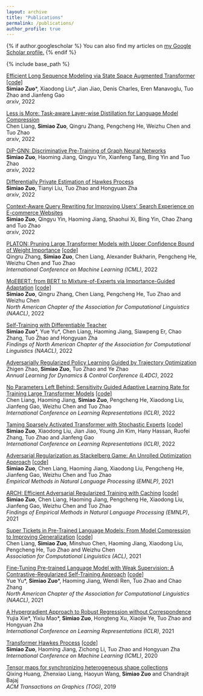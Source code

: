 ```yaml
---
layout: archive
title: "Publications"
permalink: /publications/
author_profile: true
---
```


{% if author.googlescholar %}
  You can also find my articles on <u><a href="{{author.googlescholar}}">my Google Scholar profile</a>.</u>
{% endif %}

{% include base_path %}

[Efficient Long Sequence Modeling via State Space Augmented Transformer](https://arxiv.org/abs/2212.08136) [[code]](https://github.com/microsoft/EfficientLongSequenceModeling) <br>
**Simiao Zuo**\*, Xiaodong Liu\*, Jian Jiao, Denis Charles, Eren Manavoglu, Tuo Zhao and Jianfeng Gao <br>
*arxiv*, 2022

[Less is More: Task-aware Layer-wise Distillation for Language Model Compression](https://arxiv.org/abs/2210.01351) <br>
Chen Liang, **Simiao Zuo**, Qingru Zhang, Pengcheng He, Weizhu Chen and Tuo Zhao <br>
*arxiv*, 2022

[DiP-GNN: Discriminative Pre-Training of Graph Neural Networks](https://arxiv.org/abs/2209.07499) <br>
**Simiao Zuo**, Haoming Jiang, Qingyu Yin, Xianfeng Tang, Bing Yin and Tuo Zhao <br>
*arxiv*, 2022

[Differentially Private Estimation of Hawkes Process](https://arxiv.org/abs/2209.07303) <br>
**Simiao Zuo**, Tianyi Liu, Tuo Zhao and Hongyuan Zha <br>
*arxiv*, 2022

[Context-Aware Query Rewriting for Improving Users' Search Experience on E-commerce Websites](https://arxiv.org/abs/2209.07584)<br>
**Simiao Zuo**, Qingyu Yin, Haoming Jiang, Shaohui Xi, Bing Yin, Chao Zhang and Tuo Zhao <br>
*arxiv*, 2022

[PLATON: Pruning Large Transformer Models with Upper Confidence Bound of Weight Importance](https://arxiv.org/abs/2206.12562) [[code]](https://github.com/QingruZhang/PLATON) <br>
Qingru Zhang, **Simiao Zuo**, Chen Liang, Alexander Bukharin, Pengcheng He, Weizhu Chen and Tuo Zhao <br>
*International Conference on Machine Learning (ICML)*, 2022

[MoEBERT: from BERT to Mixture-of-Experts via Importance-Guided Adaptation](https://arxiv.org/abs/2204.07675) [[code]](https://github.com/SimiaoZuo/MoEBERT) <br>
**Simiao Zuo**, Qingru Zhang, Chen Liang, Pengcheng He, Tuo Zhao and Weizhu Chen <br>
*North American Chapter of the Association for Computational Linguistics (NAACL)*, 2022

[Self-Training with Differentiable Teacher](https://arxiv.org/abs/2109.07049) <br>
**Simiao Zuo**\*, Yue Yu\*, Chen Liang, Haoming Jiang, Siawpeng Er, Chao Zhang, Tuo Zhao and Hongyuan Zha <br>
*Findings of North American Chapter of the Association for Computational Linguistics (NAACL)*, 2022

[Adversarially Regularized Policy Learning Guided by Trajectory Optimization](https://arxiv.org/abs/2109.07627) <br>
Zhigen Zhao, **Simiao Zuo**, Tuo Zhao and Ye Zhao <br>
*Annual Learning for Dynamics & Control Conference (L4DC)*, 2022

[No Parameters Left Behind: Sensitivity Guided Adaptive Learning Rate for Training Large Transformer Models](https://arxiv.org/abs/2202.02664) [[code]](https://github.com/cliang1453/SAGE) <br>
Chen Liang, Haoming Jiang, **Simiao Zuo**, Pengcheng He, Xiaodong Liu, Jianfeng Gao, Weizhu Chen and Tuo Zhao <br>
*International Conference on Learning Representations (ICLR)*, 2022

[Taming Sparsely Activated Transformer with Stochastic Experts](https://arxiv.org/abs/2110.04260) [[code]](https://github.com/microsoft/Stochastic-Mixture-of-Experts) <br>
**Simiao Zuo**, Xiaodong Liu, Jian Jiao, Young Jin Kim, Hany Hassan, Ruofei Zhang, Tuo Zhao and Jianfeng Gao <br>
*International Conference on Learning Representations (ICLR)*, 2022

[Adversarial Regularization as Stackelberg Game: An Unrolled Optimization Approach](http://arxiv.org/abs/2104.04886) [[code]](https://github.com/SimiaoZuo/Stackelberg-Adv) <br>
**Simiao Zuo**, Chen Liang, Haoming Jiang, Xiaodong Liu, Pengcheng He, Jianfeng Gao, Weizhu Chen and Tuo Zhao <br>
*Empirical Methods in Natural Language Processing (EMNLP)*, 2021

[ARCH: Efficient Adversarial Regularized Training with Caching](https://arxiv.org/abs/2109.07048) [[code]](https://github.com/SimiaoZuo/Caching-Adv) <br>
**Simiao Zuo**, Chen Liang, Haoming Jiang, Pengcheng He, Xiaodong Liu, Jianfeng Gao, Weizhu Chen and Tuo Zhao <br>
*Findings of Empirical Methods in Natural Language Processing (EMNLP)*, 2021

[Super Tickets in Pre-Trained Language Models: From Model Compression to Improving Generalization](https://arxiv.org/abs/2105.12002) [[code]](https://github.com/cliang1453/super-structured-lottery-tickets) <br>
Chen Liang, **Simiao Zuo**, Minshuo Chen, Haoming Jiang, Xiaodong Liu, Pengcheng He, Tuo Zhao and Weizhu Chen <br>
*Association for Computational Linguistics (ACL)*, 2021

[Fine-Tuning Pre-trained Language Model with Weak Supervision: A Contrastive-Regularized Self-Training Approach](https://arxiv.org/abs/2010.07835) [[code]](https://github.com/yueyu1030/COSINE) <br>
Yue Yu\*, **Simiao Zuo**\*, Haoming Jiang, Wendi Ren, Tuo Zhao and Chao Zhang <br>
*North American Chapter of the Association for Computational Linguistics (NAACL)*, 2021

[A Hypergradient Approach to Robust Regression without Correspondence](https://arxiv.org/abs/2012.00123) <br>
Yujia Xie\*, Yixiu Mao\*, **Simiao Zuo**, Hongteng Xu, Xiaojie Ye, Tuo Zhao and Hongyuan Zha <br>
*International Conference on Learning Representations (ICLR)*, 2021

[Transformer Hawkes Process](https://arxiv.org/abs/2002.09291) [[code]](https://github.com/SimiaoZuo/Transformer-Hawkes-Process) <br>
**Simiao Zuo**, Haoming Jiang, Zichong Li, Tuo Zhao and Hongyuan Zha <br>
*International Conference on Machine Learning (ICML)*, 2020

[Tensor maps for synchronizing heterogeneous shape collections](https://dl.acm.org/doi/abs/10.1145/3306346.3322944) <br>
Qixing Huang, Zhenxiao Liang, Haoyun Wang, **Simiao Zuo** and Chandrajit Bajaj <br>
*ACM Transactions on Graphics (TOG)*, 2019

